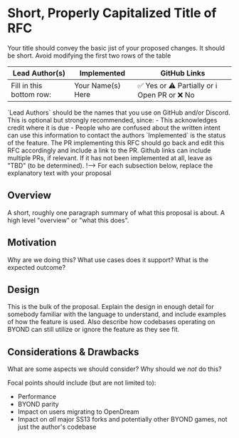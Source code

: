 # Short, Properly Capitalized Title of RFC

<!-->Your title should convey the basic jist of your proposed changes. It should be short.<!-->

<!-->Avoid modifying the first two rows of the table<!-->
| Lead Author(s) | Implemented | GitHub Links |
|---|---|---|
<!-->Fill in this bottom row:<!-->| Your Name(s) Here | :white_check_mark: Yes or :warning: Partially or :information_source: Open PR or :x: No | PR Link(s) or TBD |

<!-->
`Lead Authors` should be the names that you use on GitHub and/or Discord. This is optional but strongly recommended, since:

- This acknowledges credit where it is due
- People who are confused about the written intent can use this information to contact the authors

`Implemented` is the status of the feature. The PR implementing this RFC should go back and edit this RFC accordingly and include a link to the PR.

Github links can include multiple PRs, if relevant. If it has not been implemented at all, leave as "TBD" (to be determined).
!-->

<!--> For each subsection below, replace the explanatory text with your proposal <!-->

## Overview

A short, roughly one paragraph summary of what this proposal is about. A high level "overview" or "what this does".

## Motivation

Why are we doing this? What use cases does it support? What is the expected outcome?

## Design

This is the bulk of the proposal. Explain the design in enough detail for somebody familiar with the language to understand, and include examples of how the feature is used. Also describe how codebases operating on BYOND can still utilize or ignore the feature as they see fit.

## Considerations & Drawbacks

What are some aspects we should consider? Why should we *not* do this?

Focal points should include (but are not limited to):
- Performance
- BYOND parity
- Impact on users migrating to OpenDream
- Impact on *all* major SS13 forks and potentially other BYOND games, not just the author's codebase
